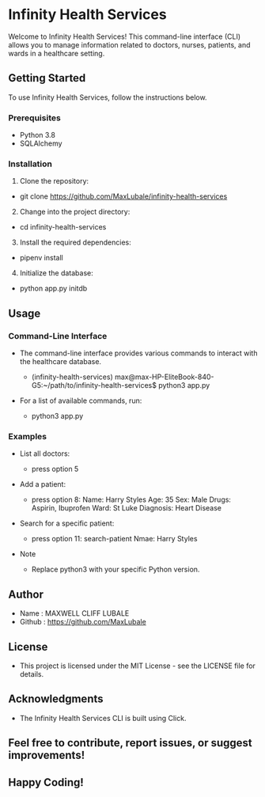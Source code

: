 # Infinity Health Services

Welcome to Infinity Health Services! This command-line interface (CLI) allows you to manage information related to doctors, nurses, patients, and wards in a healthcare setting.

## Getting Started

To use Infinity Health Services, follow the instructions below.

### Prerequisites

- Python 3.8
- SQLAlchemy

### Installation

1. Clone the repository:
  - git clone https://github.com/MaxLubale/infinity-health-services

2. Change into the project directory:
  - cd infinity-health-services

3. Install the required dependencies:
  - pipenv install

4. Initialize the database:
  - python app.py initdb


## Usage
### Command-Line Interface

* The command-line interface provides various commands to interact with the healthcare database.

    - (infinity-health-services) max@max-HP-EliteBook-840-G5:~/path/to/infinity-health-services$ python3 app.py

* For a list of available commands, run:

    - python3 app.py 

### Examples
 * List all doctors:

    - press option 5
 * Add a patient:

   - press option 8: Name: Harry Styles    Age: 35   Sex: Male   Drugs: Aspirin, Ibuprofen  Ward: St Luke   Diagnosis: Heart Disease

 * Search for a specific patient:

   - press option 11: search-patient Nmae: Harry Styles
   
 * Note
   - Replace python3 with your specific Python version.

## Author
  - Name : MAXWELL CLIFF LUBALE
  - Github : https://github.com/MaxLubale

## License
 - This project is licensed under the MIT License - see the LICENSE file for details.

## Acknowledgments
  - The Infinity Health Services CLI is built using Click.

## Feel free to contribute, report issues, or suggest improvements!

## Happy Coding!